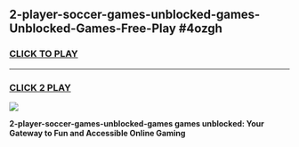 
## 2-player-soccer-games-unblocked-games-Unblocked-Games-Free-Play #4ozgh
<h3>
<a href="https://us.freeplayer.one?title=2-player-soccer-games-unblocked-games&ref=9M">CLICK TO PLAY</a></h3>
<hr>

<h3>
<a href="https://us.freeplayer.one?title=2-player-soccer-games-unblocked-games&ref=9M">CLICK 2 PLAY</a>
  
</h3>

<a href="https://us.freeplayer.one?title=2-player-soccer-games-unblocked-games&ref=9M"><img src="https://clearcache.store/games.png"></a>


**2-player-soccer-games-unblocked-games games unblocked: Your Gateway to Fun and Accessible Online Gaming**
